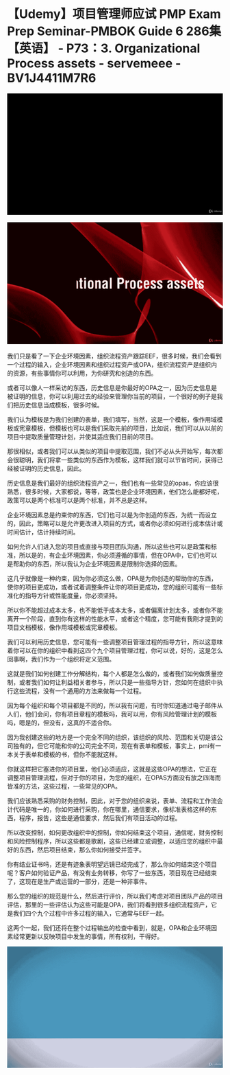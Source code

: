 # 【Udemy】项目管理师应试 PMP Exam Prep Seminar-PMBOK Guide 6  286集【英语】 - P73：3. Organizational Process assets - servemeee - BV1J4411M7R6

![](img/66524cc49f51df6f1c4e845ab31f7c66_0.png)

![](img/66524cc49f51df6f1c4e845ab31f7c66_1.png)

我们只是看了一下企业环境因素，组织流程资产跟踪EEF，很多时候，我们会看到一个过程的输入，企业环境因素和组织过程资产或OPA，组织流程资产是组织内的资源，有些事情你可以利用，为你研究和创造的东西。

或者可以像人一样采访的东西，历史信息是你最好的OPA之一，因为历史信息是被证明的信息，你可以利用过去的经验来管理你当前的项目，一个很好的例子是我们把历史信息当成模板，很多时候。

我们认为模板是为我们创建的表单，我们填写，当然，这是一个模板，像作用域模板或宪章模板，但模板也可以是我们采取先前的项目，比如说，我们可以从以前的项目中提取质量管理计划，并使其适应我们目前的项目。

那很相似，或者我们可以从类似的项目中提取范围，我们不必从头开始写，每次都会很聪明，我们将拿一些类似的东西作为模板，这样我们就可以节省时间，获得已经被证明的历史信息，因此。

历史信息是我们最好的组织流程资产之一，我们也有一些常见的opas，你应该很熟悉，很多时候，大家都说，等等，政策也是企业环境因素，他们怎么能都好呢，政策可以是两个标准可以是两个标准，并不总是这样。

企业环境因素总是约束你的东西，它们也可以是为你创造的东西，为统一而设立的，因此，策略可以是允许更改进入项目的方式，或者你必须如何进行成本估计或时间估计，估计持续时间。

如何允许人们进入您的项目或直接与项目团队沟通，所以这些也可以是政策和标准，所以是的，有企业环境因素，你必须遵循的事情，但在OPA中，它们也可以是帮助你的东西，所以我认为企业环境因素是限制你选择的因素。

这几乎就像是一种约束，因为你必须这么做，OPA是为你创造的帮助你的东西，使你的项目更成功，或者试着调整条件让你的项目更成功，您的组织可能有一些标准化的指导方针或性能度量，你必须坚持。

所以你不能超过成本太多，也不能低于成本太多，或者偏离计划太多，或者你不能离开一个阶段，直到你有这样的性能水平，或者这个精度，您可能有我刚才提到的项目文档模板，像作用域模板或宪章模板。

我们可以利用历史信息，您可能有一些调整项目管理过程的指导方针，所以这意味着你可以在你的组织中看到这四个九个项目管理过程，你可以说，好的，这是怎么回事啊，我们作为一个组织将定义范围。

这就是我们如何创建工作分解结构，每个人都是怎么做的，或者我们如何做质量控制，或者我们如何让利益相关者参与，所以只是一些指导方针，您如何在组织中执行这些流程，没有一个通用的方法来做每一个过程。

因为每个组织和每个项目都是不同的，所以我有问题，有时你知道通过电子邮件从人们，他们会问，你有项目章程的模板吗，我可以用，你有风险管理计划的模板吗，嗯是的，但没有，这真的不适合你。

因为我创建这些的地方是一个完全不同的组织，该组织的风险、范围和关切是该公司独有的，但它可能和你的公司完全不同，现在有表单和模板，事实上，pmi有一本关于表单和模板的书，但你不能就这样。

你就这样把它塞进你的项目里，他们必须适应，这就是这些OPA的想法，它正在调整项目管理流程，但对于你的项目，为您的组织，在OPAS方面没有放之四海而皆准的方法，这些过程，一些常见的OPA。

我们应该熟悉采购的财务控制，因此，对于您的组织来说，表单、流程和工作流会计代码是唯一的，你如何进行采购，你在哪里，通信要求，像标准表格这样的东西，程序，报告，这些是通信要求，然后我们有项目活动的过程。

所以改变控制，如何更改组织中的控制，你如何结束这个项目，通信呢，财务控制和风险控制程序，所以这些都是歌剧，这些已经建立或调整，以适应您的组织中最好的东西，然后项目结束，那么你如何接受并签字。

你有结业证书吗，还是有迹象表明望远镜已经完成了，那么你如何结束这个项目呢？客户如何验证产品，有没有业务转移，你写了一些东西，项目现在已经结束了，这现在是生产或运营的一部分，还是一种非事件。

那么您的组织的规范是什么，然后进行评价，所以我们考虑对项目团队产品的项目评估，那里的一些评估认为这些可能是OPA，我们将看到很多组织流程资产，它是我们四个九个过程中许多过程的输入，它通常与EEF一起。

这两个一起，我们还将在整个过程输出的检查中看到，就是，OPA和企业环境因素经常更新以反映项目中发生的事情，所有权利，干得好。



![](img/66524cc49f51df6f1c4e845ab31f7c66_3.png)